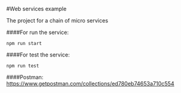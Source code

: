 #Web services example

The project for a chain of micro services 

####For run the service:

    npm run start
    
####For test the service:

    npm run test

####Postman:
    https://www.getpostman.com/collections/ed780eb74653a710c554